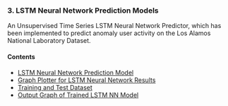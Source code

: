 
### 3. LSTM Neural Network Prediction Models
An Unsupervised Time Series LSTM Neural Network Predictor, which has been implemented to predict anomaly user activity on the Los Alamos National Laboratory Dataset.

#### Contents
- [LSTM Neural Network Prediction Model](lstm_predictor_model.py)
- [Graph Plotter for LSTM Neural Network Results](lstm_graph_plotter.py)
- [Training and Test Dataset](data-outputs/lanl_dataset-user2.csv)
- [Output Graph of Trained LSTM NN Model](data-outputs/LSTM_NN_6weekly_user2.pdf)
